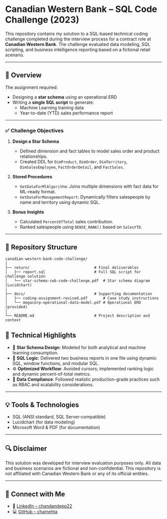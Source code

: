 # Canadian Western Bank – SQL Code Challenge (2023)

This repository contains my solution to a SQL-based technical coding challenge completed during the interview process for a contract role at **Canadian Western Bank**. The challenge evaluated data modeling, SQL scripting, and business intelligence reporting based on a fictional retail scenario.

---

## 📌 Overview

The assignment required:
- Designing a **star schema** using an operational ERD
- Writing a **single SQL script** to generate:
  - Machine Learning training data
  - Year-to-date (YTD) sales performance report

---

### ✅ Challenge Objectives

1. **Design a Star Schema**
   - Defined dimension and fact tables to model sales order and product relationships.
   - Created DDL for `DimProduct`, `DimOrder`, `DimTerritory`, `DimSalesEmployee`, `FactOrderDetail`, and `FactSales`.

2. **Stored Procedures**
   - `GetDataForMlAlgorithm`: Joins multiple dimensions with fact data for ML-ready format.
   - `GetDataForManagementReport`: Dynamically filters salespeople by name and territory using dynamic SQL.

3. **Bonus Insights**
   - Calculated `PercentOfTotal` sales contribution.
   - Ranked salespeople using `DENSE_RANK()` based on `SalesYTD`.

---

## 📁 Repository Structure

```text
canadian-western-bank-code-challenge/
│
├── return/                             # Final deliverables
│   ├── report.sql                      # Full SQL script for challenge solution
│   └── star-schema-cwb-code-challenge.pdf  # Star schema diagram (Lucidchart)
│
├── docs/                               # Supporting documentation
│   ├── coding-assignment-revised.pdf       # Case study instructions
│   └── megacorp-operational-data-model.pdf # Operational ERD (provided)
│
└── README.md                           # Project description and context
```
## 🧠 Technical Highlights

- 📐 **Star Schema Design**: Modeled for both analytical and machine learning consumption.
- 🧾 **SQL Logic**: Delivered two business reports in one file using dynamic SQL, window functions, and modular SQL.
- ⚙️ **Optimized Workflow**: Avoided cursors; implemented ranking logic and dynamic percent-of-total metrics.
- 🔐 **Data Compliance**: Followed realistic production-grade practices such as RBAC and scalability considerations.

---

## 💡 Tools & Technologies

- SQL (ANSI standard, SQL Server-compatible)
- Lucidchart (for data modeling)
- Microsoft Word & PDF (for documentation)

---

## 🔍 Disclaimer

This solution was developed for interview evaluation purposes only. All data and business scenarios are fictional and non-confidential. This repository is not affiliated with Canadian Western Bank or any of its official entities.

---

## 🔗 Connect with Me

- 📄 [LinkedIn – chandandeep22](https://www.linkedin.com/in/chandandeep22)
- 💻 [GitHub – chamehta](https://github.com/chamehta)
